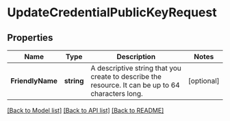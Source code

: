 # UpdateCredentialPublicKeyRequest

## Properties

Name | Type | Description | Notes
------------ | ------------- | ------------- | -------------
**FriendlyName** | **string** | A descriptive string that you create to describe the resource. It can be up to 64 characters long. | [optional] 

[[Back to Model list]](../README.md#documentation-for-models) [[Back to API list]](../README.md#documentation-for-api-endpoints) [[Back to README]](../README.md)


